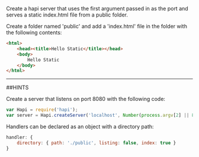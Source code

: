 Create a hapi server that uses the first argument passed in as the port and
serves a static index.html file from a public folder.

Create a folder named 'public' and add a 'index.html' file in the folder with
the following contents:

```html
<html>
    <head><title>Hello Static</title></head>
    <body>
        Hello Static
    </body>
</html>
```

-----------------------------------------------------------------
##HINTS

Create a server that listens on port 8080 with the following code:

```js
var Hapi = require('hapi');
var server = Hapi.createServer('localhost', Number(process.argv[2] || 8080));
```

Handlers can be declared as an object with a directory path:

```js
handler: {
    directory: { path: './public', listing: false, index: true }
}
```